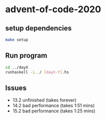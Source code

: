 # advent-of-code-2020

## setup dependencies
```sh
make setup
```

## Run program

```sh
cd ../dayX
runhaskell -i../ [dayX-Y].hs
```

## Issues
- 13.2 unfinished (takes forever)
- 14.2 bad performance (takes 1:51 mins)
- 15.2 bad performance (takes 1:25 mins)
